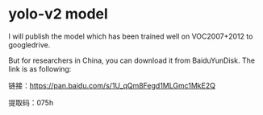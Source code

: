 # yolo-v2 model
I will publish the model which has been trained well on VOC2007+2012 to googledrive.

But for researchers in China, you can download it from BaiduYunDisk. The link is as following: 

链接：https://pan.baidu.com/s/1U_qQm8Fegd1MLGmc1MkE2Q 

提取码：075h

